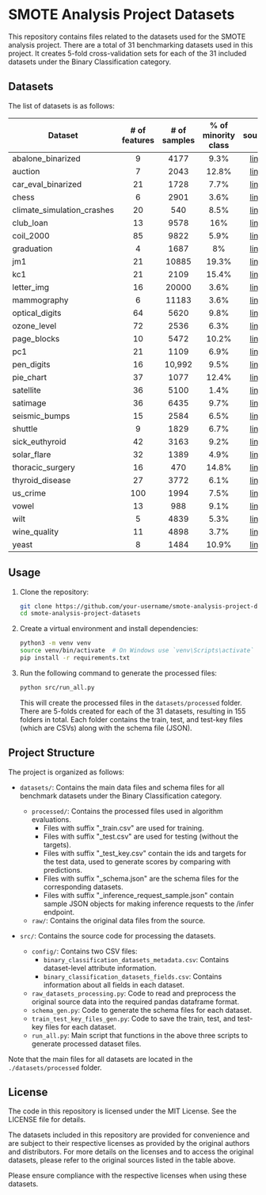# SMOTE Analysis Project Datasets

This repository contains files related to the datasets used for the SMOTE analysis project. There are a total of 31 benchmarking datasets used in this project. It creates 5-fold cross-validation sets for each of the 31 included datasets under the Binary Classification category.

## Datasets

The list of datasets is as follows:

| Dataset                    | # of features | # of samples | % of minority class |                                                source                                                 |
| -------------------------- | :-----------: | :----------: | :-----------------: | :---------------------------------------------------------------------------------------------------: |
| abalone_binarized          |       9       |     4177     |        9.3%         |   [link](https://imbalanced-learn.org/stable/datasets/index.html#imbalanced-datasets-for-benchmark)   |
| auction                    |       7       |     2043     |        12.8%        |                 [link](https://archive.ics.uci.edu/dataset/713/auction+verification)                  |
| car_eval_binarized         |      21       |     1728     |        7.7%         |   [link](https://imbalanced-learn.org/stable/datasets/index.html#imbalanced-datasets-for-benchmark)   |
| chess                      |       6       |     2901     |        3.6%         |                        [link](https://sci2s.ugr.es/keel/dataset.php?cod=1334)                         |
| climate_simulation_crashes |      20       |     540      |        8.5%         |                  [link](https://www.openml.org/search?type=data&status=any&id=1467)                   |
| club_loan                  |      13       |     9578     |         16%         |     [link](https://www.kaggle.com/datasets/swetashetye/lending-club-loan-data-imbalance-dataset)      |
| coil_2000                  |      85       |     9822     |        5.9%         |                    [link](https://imbalanced-learn.org/stable/datasets/index.html)                    |
| graduation                 |       4       |     1687     |         8%          |       [link](https://www.kaggle.com/datasets/oddyvirgantara/on-time-graduation-classification)        |
| jm1                        |      21       |    10885     |        19.3%        | [link](https://www.openml.org/search?type=data&status=active&qualities.NumberOfClasses=%3D_2&id=1053) |
| kc1                        |      21       |     2109     |        15.4%        |                 [link](https://www.openml.org/search?type=data&status=active&id=1067)                 |
| letter_img                 |      16       |    20000     |        3.6%         |                    [link](https://imbalanced-learn.org/stable/datasets/index.html)                    |
| mammography                |       6       |    11183     |        3.6%         |                    [link](https://imbalanced-learn.org/stable/datasets/index.html)                    |
| optical_digits             |      64       |     5620     |        9.8%         |                    [link](https://imbalanced-learn.org/stable/datasets/index.html)                    |
| ozone_level                |      72       |     2536     |        6.3%         |                    [link](https://imbalanced-learn.org/stable/datasets/index.html)                    |
| page_blocks                |      10       |     5472     |        10.2%        |               [link](https://archive.ics.uci.edu/dataset/78/page+blocks+classification)               |
| pc1                        |      21       |     1109     |        6.9%         |                  [link](https://www.openml.org/search?type=data&status=any&id=1068)                   |
| pen_digits                 |      16       |    10,992    |        9.5%         |                    [link](https://imbalanced-learn.org/stable/datasets/index.html)                    |
| pie_chart                  |      37       |     1077     |        12.4%        |                 [link](https://www.openml.org/search?type=data&status=active&id=1453)                 |
| satellite                  |      36       |     5100     |        1.4%         |                [link](https://www.openml.org/search?type=data&status=active&id=40900)                 |
| satimage                   |      36       |     6435     |        9.7%         |                    [link](https://imbalanced-learn.org/stable/datasets/index.html)                    |
| seismic_bumps              |      15       |     2584     |        6.5%         |                [link](https://www.openml.org/search?type=data&status=active&id=45562)                 |
| shuttle                    |       9       |     1829     |        6.7%         |                         [link](https://sci2s.ugr.es/keel/dataset.php?cod=125)                         |
| sick_euthyroid             |      42       |     3163     |        9.2%         |                    [link](https://imbalanced-learn.org/stable/datasets/index.html)                    |
| solar_flare                |      32       |     1389     |        4.9%         |                    [link](https://imbalanced-learn.org/stable/datasets/index.html)                    |
| thoracic_surgery           |      16       |     470      |        14.8%        |                 [link](https://archive.ics.uci.edu/dataset/277/thoracic+surgery+data)                 |
| thyroid_disease            |      27       |     3772     |        6.1%         |                    [link](https://imbalanced-learn.org/stable/datasets/index.html)                    |
| us_crime                   |      100      |     1994     |        7.5%         |                    [link](https://imbalanced-learn.org/stable/datasets/index.html)                    |
| vowel                      |      13       |     988      |        9.1%         |                         [link](https://sci2s.ugr.es/keel/dataset.php?cod=127)                         |
| wilt                       |       5       |     4839     |        5.3%         |                [link](https://www.openml.org/search?type=data&status=active&id=40983)                 |
| wine_quality               |      11       |     4898     |        3.7%         |                    [link](https://imbalanced-learn.org/stable/datasets/index.html)                    |
| yeast                      |       8       |     1484     |        10.9%        |                         [link](https://sci2s.ugr.es/keel/dataset.php?cod=154)                         |

## Usage

1. Clone the repository:

   ```bash
   git clone https://github.com/your-username/smote-analysis-project-datasets.git
   cd smote-analysis-project-datasets
   ```

2. Create a virtual environment and install dependencies:

   ```bash
   python3 -m venv venv
   source venv/bin/activate  # On Windows use `venv\Scripts\activate`
   pip install -r requirements.txt
   ```

3. Run the following command to generate the processed files:

   ```bash
   python src/run_all.py
   ```

   This will create the processed files in the `datasets/processed` folder. There are 5-folds created for each of the 31 datasets, resulting in 155 folders in total. Each folder contains the train, test, and test-key files (which are CSVs) along with the schema file (JSON).

## Project Structure

The project is organized as follows:

- `datasets/`: Contains the main data files and schema files for all benchmark datasets under the Binary Classification category.

  - `processed/`: Contains the processed files used in algorithm evaluations.
    - Files with suffix "\_train.csv" are used for training.
    - Files with suffix "\_test.csv" are used for testing (without the targets).
    - Files with suffix "\_test_key.csv" contain the ids and targets for the test data, used to generate scores by comparing with predictions.
    - Files with suffix "\_schema.json" are the schema files for the corresponding datasets.
    - Files with suffix "\_inference_request_sample.json" contain sample JSON objects for making inference requests to the /infer endpoint.
  - `raw/`: Contains the original data files from the source.

- `src/`: Contains the source code for processing the datasets.
  - `config/`: Contains two CSV files:
    - `binary_classification_datasets_metadata.csv`: Contains dataset-level attribute information.
    - `binary_classification_datasets_fields.csv`: Contains information about all fields in each dataset.
  - `raw_datasets_processing.py`: Code to read and preprocess the original source data into the required pandas dataframe format.
  - `schema_gen.py`: Code to generate the schema files for each dataset.
  - `train_test_key_files_gen.py`: Code to save the train, test, and test-key files for each dataset.
  - `run_all.py`: Main script that functions in the above three scripts to generate processed dataset files.

Note that the main files for all datasets are located in the `./datasets/processed` folder.

## License

The code in this repository is licensed under the MIT License. See the LICENSE file for details.

The datasets included in this repository are provided for convenience and are subject to their respective licenses as provided by the original authors and distributors. For more details on the licenses and to access the original datasets, please refer to the original sources listed in the table above.

Please ensure compliance with the respective licenses when using these datasets.
